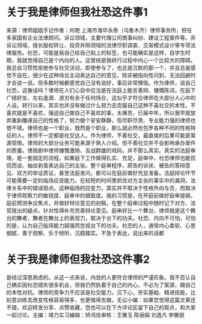 # 关于我是律师但我社恐这件事1

来源：律师姐姐手记作者：何艳 上海市海华永泰（乌鲁木齐）律师事务所，担任多家国有企业法律顾问。诉讼领域，主要代理公司商事纠纷、建设工程案件等。非诉讼领域，擅长股权转让、投资并购领域的法律尽职调查、交易模式设计等专项法律服务。社恐，可能是我自己给自己贴上的标签，也可能确实是这样，自学生时期，我就觉得自己是个内向的人。这曾经是我转行过程中内心一个比较大的障碍。我总会习惯性拒绝参与社交活动，即使参与了，也总是沉默的那一个，并且总是感觉不自在。很少在这种场合主动表达自己的意见，除非被指向性问到、无法回避时才会说一说。但多数时候都感觉自己没有说好，事后非常懊恼。作为律师，说自己社恐，这像话吗？律师在人们心目中应当是在法庭上能言善辩、慷慨陈词，在庭下广结好友、左右逢源、游刃有余于任何场合，这似乎才符合律师在大部分人心中的人设。转行以来，其实也并没有做过什么努力去克服自己这种不喜社交的本性，不喜欢就是不喜欢，强迫自己做自己不喜欢的事，太痛苦，已届中年，所以我早就放弃重新雕琢自己的性格了，努力做个安安静静，但尽职尽责、专业能力强的律师也很不错。律师也是一个职业，既然是个职业，那么就必然也包罗各种不同的性格特征的人。律师不一定都是社交达人。作为律师，不善社交，最直接的后果可能是案源受限。律师的大部分业务可能来源于熟人介绍。但不善社交并不会影响承办案件的质量。律政剧中律师慷慨激扬、舌战群雄的戏码，并不那么真实。真实的法庭审理，是一套固定的流程，如果庭下工作做得扎实、充足，庭审中，社恐律师也能侃侃而谈、抽丝剥茧表达自己的主张。整个庭审程序，原告的诉状、被告的答辩意见、双方的举证质证，甚至法庭发问，都可以在庭前做好充足准备。法庭辩论环节可能需要一定的临场应变能力，在较短的时间里抓住对方主张的事实中的漏洞，法律关系中的错误观点。这种临场的应变力，其实并不取决于性格外向与否，而取决于律师观察力的敏锐度、庭审中的细致度。我的习惯是，在开庭前做好庭审提纲，庭前预测争议焦点，并做好辩论意见的初稿，在整个庭审过程中随时记下对方、法官提出的疑点，针对性得补充完善辩论意见。庭审好比一个舞台，律师就是这个舞台的舞者，舞者在舞台上的表现力，取决于台下的功夫。社恐、内向不可怕，可怕的是，认为自己临场能力超强而忽视台下的功夫。社恐的人，通常内心柔软、心思细腻、善于观察、乐于倾听、沉稳踏实。不急于表达，说出来的话都

# 关于我是律师但我社恐这件事2

是经过深思熟虑的。从这一点来说，内敛的人更符合律师的严谨形象。我不否认自己确实因社恐错失很多机会，但我仍然执着于自己的内心。不必为了案源，跟自己的本性对抗。律师的竞争力不应该是社交能力。沉下心，夯实基础、精进技能，比刻意训练去改变性格容易得多，也更值得去做。无讼小编：如果您觉得这篇文章还不错，欢迎转发分享、点赞收藏，您也可以在下方评论区留下自己的观点，和大家一起讨论。主编：靖力实习编辑：矫鸿佳审核：王雅玉 陈丽娟 刘逸凡 李雅朋

